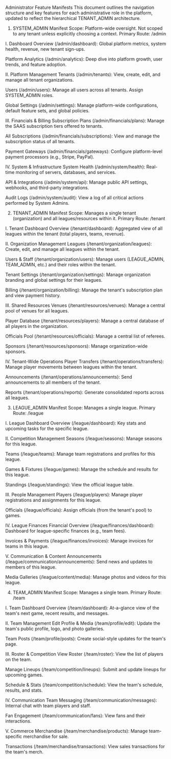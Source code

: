 Administrator Feature Manifests
This document outlines the navigation structure and key features for each administrative role in the platform, updated to reflect the hierarchical TENANT_ADMIN architecture.

1. SYSTEM_ADMIN Manifest
Scope: Platform-wide oversight. Not scoped to any tenant unless explicitly choosing a context.
Primary Route: /admin

I. Dashboard
Overview (/admin/dashboard): Global platform metrics, system health, revenue, new tenant sign-ups.

Platform Analytics (/admin/analytics): Deep dive into platform growth, user trends, and feature adoption.

II. Platform Management
Tenants (/admin/tenants): View, create, edit, and manage all tenant organizations.

Users (/admin/users): Manage all users across all tenants. Assign SYSTEM_ADMIN roles.

Global Settings (/admin/settings): Manage platform-wide configurations, default feature sets, and global policies.

III. Financials & Billing
Subscription Plans (/admin/financials/plans): Manage the SAAS subscription tiers offered to tenants.

All Subscriptions (/admin/financials/subscriptions): View and manage the subscription status of all tenants.

Payment Gateways (/admin/financials/gateways): Configure platform-level payment processors (e.g., Stripe, PayPal).

IV. System & Infrastructure
System Health (/admin/system/health): Real-time monitoring of servers, databases, and services.

API & Integrations (/admin/system/api): Manage public API settings, webhooks, and third-party integrations.

Audit Logs (/admin/system/audit): View a log of all critical actions performed by System Admins.

2. TENANT_ADMIN Manifest
Scope: Manages a single tenant (organization) and all leagues/resources within it.
Primary Route: /tenant

I. Tenant Dashboard
Overview (/tenant/dashboard): Aggregated view of all leagues within the tenant (total players, teams, revenue).

II. Organization Management
Leagues (/tenant/organization/leagues): Create, edit, and manage all leagues within the tenant.

Users & Staff (/tenant/organization/users): Manage users (LEAGUE_ADMIN, TEAM_ADMIN, etc.) and their roles within the tenant.

Tenant Settings (/tenant/organization/settings): Manage organization branding and global settings for their leagues.

Billing (/tenant/organization/billing): Manage the tenant's subscription plan and view payment history.

III. Shared Resources
Venues (/tenant/resources/venues): Manage a central pool of venues for all leagues.

Player Database (/tenant/resources/players): Manage a central database of all players in the organization.

Officials Pool (/tenant/resources/officials): Manage a central list of referees.

Sponsors (/tenant/resources/sponsors): Manage organization-wide sponsors.

IV. Tenant-Wide Operations
Player Transfers (/tenant/operations/transfers): Manage player movements between leagues within the tenant.

Announcements (/tenant/operations/announcements): Send announcements to all members of the tenant.

Reports (/tenant/operations/reports): Generate consolidated reports across all leagues.

3. LEAGUE_ADMIN Manifest
Scope: Manages a single league.
Primary Route: /league

I. League Dashboard
Overview (/league/dashboard): Key stats and upcoming tasks for the specific league.

II. Competition Management
Seasons (/league/seasons): Manage seasons for this league.

Teams (/league/teams): Manage team registrations and profiles for this league.

Games & Fixtures (/league/games): Manage the schedule and results for this league.

Standings (/league/standings): View the official league table.

III. People Management
Players (/league/players): Manage player registrations and assignments for this league.

Officials (/league/officials): Assign officials (from the tenant's pool) to games.

IV. League Finances
Financial Overview (/league/finances/dashboard): Dashboard for league-specific finances (e.g., team fees).

Invoices & Payments (/league/finances/invoices): Manage invoices for teams in this league.

V. Communication & Content
Announcements (/league/communication/announcements): Send news and updates to members of this league.

Media Galleries (/league/content/media): Manage photos and videos for this league.

4. TEAM_ADMIN Manifest
Scope: Manages a single team.
Primary Route: /team

I. Team Dashboard
Overview (/team/dashboard): At-a-glance view of the team's next game, recent results, and messages.

II. Team Management
Edit Profile & Media (/team/profile/edit): Update the team's public profile, logo, and photo galleries.

Team Posts (/team/profile/posts): Create social-style updates for the team's page.

III. Roster & Competition
View Roster (/team/roster): View the list of players on the team.

Manage Lineups (/team/competition/lineups): Submit and update lineups for upcoming games.

Schedule & Stats (/team/competition/schedule): View the team's schedule, results, and stats.

IV. Communication
Team Messaging (/team/communication/messages): Internal chat with team players and staff.

Fan Engagement (/team/communication/fans): View fans and their interactions.

V. Commerce
Merchandise (/team/merchandise/products): Manage team-specific merchandise for sale.

Transactions (/team/merchandise/transactions): View sales transactions for the team's merch.